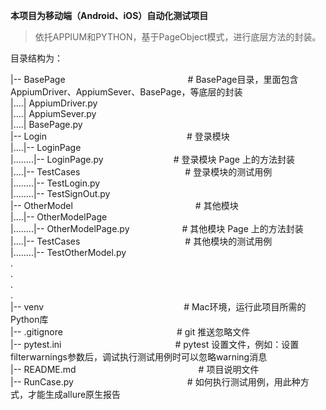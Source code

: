 **本项目为移动端（Android、iOS）自动化测试项目**


> 依托APPIUM和PYTHON，基于PageObject模式，进行底层方法的封装。

目录结构为：

|-- BasePage　　　　　　　　　　　　　　# BasePage目录，里面包含AppiumDriver、AppiumSever、BasePage，等底层的封装  
|....| AppiumDriver.py  
|....| AppiumSever.py  
|....| BasePage.py  
|-- Login　　　　　　　　　　　　　　　　# 登录模块  
|....|-- LoginPage  
|........|-- LoginPage.py　　　　　　　　# 登录模块 Page 上的方法封装  
|....|-- TestCases　　　　　　　　　　　　# 登录模块的测试用例  
|........|-- TestLogin.py  
|........|-- TestSignOut.py  
|-- OtherModel　　　　　　　　　　　　　　# 其他模块  
|....|-- OtherModelPage  
|........|-- OtherModelPage.py　　　　　　# 其他模块 Page 上的方法封装  
|....|-- TestCases　　　　　　　　　　　　# 其他模块的测试用例  
|........|-- TestOtherModel.py  
.  
.  
.  
.  
|-- venv　　　　　　　　　　　　　　　　# Mac环境，运行此项目所需的Python库  
|-- .gitignore　　　　　　　　　　　　　# git 推送忽略文件  
|-- pytest.ini　　　　　　　　　　　　　# pytest 设置文件，例如：设置filterwarnings参数后，调试执行测试用例时可以忽略warning消息  
|-- README.md　　　　　　　　　　　　　　# 项目说明文件  
|-- RunCase.py　　　　　　　　　　　　　# 如何执行测试用例，用此种方式，才能生成allure原生报告  

